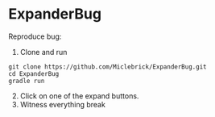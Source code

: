# ExpanderBug

Reproduce bug:
1. Clone and run
```
git clone https://github.com/Miclebrick/ExpanderBug.git
cd ExpanderBug
gradle run
```
2. Click on one of the expand buttons.
3. Witness everything break
